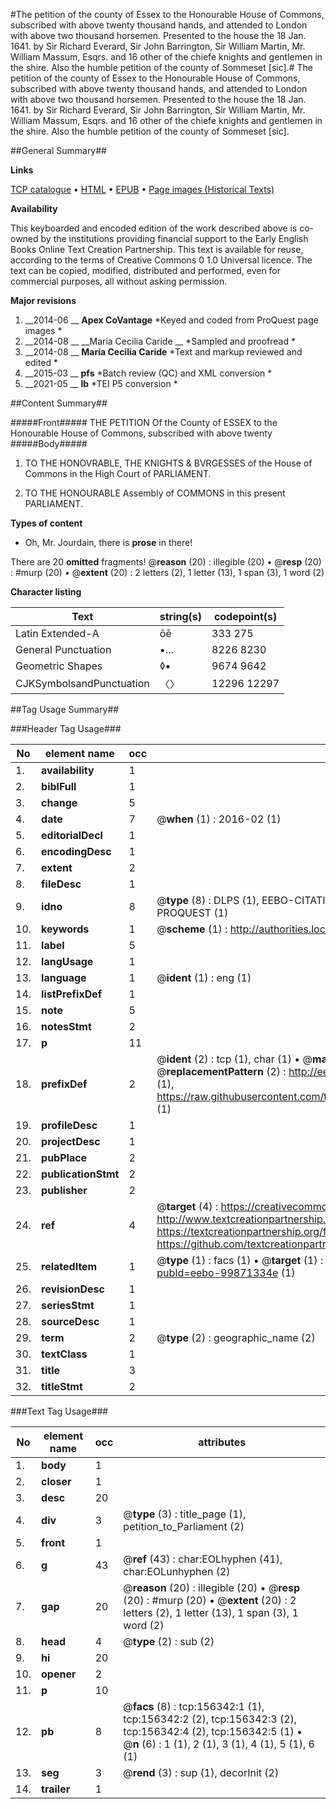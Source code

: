 #The petition of the county of Essex to the Honourable House of Commons, subscribed with above twenty thousand hands, and attended to London with above two thousand horsemen. Presented to the house the 18 Jan. 1641. by Sir Richard Everard, Sir John Barrington, Sir William Martin, Mr. William Massum, Esqrs. and 16 other of the chiefe knights and gentlemen in the shire. Also the humble petition of the county of Sommeset [sic].#
The petition of the county of Essex to the Honourable House of Commons, subscribed with above twenty thousand hands, and attended to London with above two thousand horsemen. Presented to the house the 18 Jan. 1641. by Sir Richard Everard, Sir John Barrington, Sir William Martin, Mr. William Massum, Esqrs. and 16 other of the chiefe knights and gentlemen in the shire. Also the humble petition of the county of Sommeset [sic].

##General Summary##

**Links**

[TCP catalogue](http://www.ota.ox.ac.uk/tcp/)  • 
[HTML](http://tei.it.ox.ac.uk/tcp/Texts-HTML/free/A90/A90587.html)  • 
[EPUB](http://tei.it.ox.ac.uk/tcp/Texts-EPUB/free/A90/A90587.epub) • 
[Page images (Historical Texts)](https://historicaltexts.jisc.ac.uk/eebo-99871334e)

**Availability**

This keyboarded and encoded edition of the work described above is co-owned by the
    institutions providing financial support to the Early English Books Online Text Creation
    Partnership. This text is available for reuse, according to the terms of  Creative Commons 0 1.0 Universal
    licence. The text can be copied, modified, distributed and performed, even for commercial
    purposes, all without asking permission.

**Major revisions**

1. __2014-06 __ __Apex CoVantage__ *Keyed and coded from ProQuest page images *
1. __2014-08 __ __Maria Cecilia Caride __ *Sampled and proofread *
1. __2014-08 __ __Maria Cecilia Caride__ *Text and markup reviewed and edited *
1. __2015-03 __ __pfs__ *Batch review (QC) and XML conversion *
1. __2021-05 __ __lb__ *TEI P5 conversion *

##Content Summary##

#####Front#####
THE PETITION Of the County of ESSEX to the Honourable House of Commons, subscribed with above twenty
#####Body#####

1. TO THE HONOVRABLE, THE KNIGHTS & BVRGESSES of the House of Commons in the High Court of PARLIAMENT.

1. TO THE HONOURABLE Assembly of COMMONS in this present PARLIAMENT.

**Types of content**

  * Oh, Mr. Jourdain, there is **prose** in there!

There are 20 **omitted** fragments! 
 @__reason__ (20) : illegible (20)  •  @__resp__ (20) : #murp (20)  •  @__extent__ (20) : 2 letters (2), 1 letter (13), 1 span (3), 1 word (2)

**Character listing**


|Text|string(s)|codepoint(s)|
|---|---|---|
|Latin Extended-A|ōē|333 275|
|General Punctuation|•…|8226 8230|
|Geometric Shapes|◊▪|9674 9642|
|CJKSymbolsandPunctuation|〈〉|12296 12297|

##Tag Usage Summary##

###Header Tag Usage###

|No|element name|occ|attributes|
|---|---|---|---|
|1.|__availability__|1||
|2.|__biblFull__|1||
|3.|__change__|5||
|4.|__date__|7| @__when__ (1) : 2016-02 (1)|
|5.|__editorialDecl__|1||
|6.|__encodingDesc__|1||
|7.|__extent__|2||
|8.|__fileDesc__|1||
|9.|__idno__|8| @__type__ (8) : DLPS (1), EEBO-CITATION (1), VID (1), EEBO-PROQUEST (1), STC (3), PROQUEST (1)|
|10.|__keywords__|1| @__scheme__ (1) : http://authorities.loc.gov/ (1)|
|11.|__label__|5||
|12.|__langUsage__|1||
|13.|__language__|1| @__ident__ (1) : eng (1)|
|14.|__listPrefixDef__|1||
|15.|__note__|5||
|16.|__notesStmt__|2||
|17.|__p__|11||
|18.|__prefixDef__|2| @__ident__ (2) : tcp (1), char (1)  •  @__matchPattern__ (2) : ([0-9\-]+):([0-9IVX]+) (1), (.+) (1)  •  @__replacementPattern__ (2) : http://eebo.chadwyck.com/downloadtiff?vid=$1&page=$2 (1), https://raw.githubusercontent.com/textcreationpartnership/Texts/master/tcpchars.xml#$1 (1)|
|19.|__profileDesc__|1||
|20.|__projectDesc__|1||
|21.|__pubPlace__|2||
|22.|__publicationStmt__|2||
|23.|__publisher__|2||
|24.|__ref__|4| @__target__ (4) : https://creativecommons.org/publicdomain/zero/1.0/ (1), http://www.textcreationpartnership.org/docs/. (1), https://textcreationpartnership.org/faq/#faq05 (1), https://github.com/textcreationpartnership (1)|
|25.|__relatedItem__|1| @__type__ (1) : facs (1)  •  @__target__ (1) : https://data.historicaltexts.jisc.ac.uk/view?pubId=eebo-99871334e (1)|
|26.|__revisionDesc__|1||
|27.|__seriesStmt__|1||
|28.|__sourceDesc__|1||
|29.|__term__|2| @__type__ (2) : geographic_name (2)|
|30.|__textClass__|1||
|31.|__title__|3||
|32.|__titleStmt__|2||


###Text Tag Usage###

|No|element name|occ|attributes|
|---|---|---|---|
|1.|__body__|1||
|2.|__closer__|1||
|3.|__desc__|20||
|4.|__div__|3| @__type__ (3) : title_page (1), petition_to_Parliament (2)|
|5.|__front__|1||
|6.|__g__|43| @__ref__ (43) : char:EOLhyphen (41), char:EOLunhyphen (2)|
|7.|__gap__|20| @__reason__ (20) : illegible (20)  •  @__resp__ (20) : #murp (20)  •  @__extent__ (20) : 2 letters (2), 1 letter (13), 1 span (3), 1 word (2)|
|8.|__head__|4| @__type__ (2) : sub (2)|
|9.|__hi__|20||
|10.|__opener__|2||
|11.|__p__|10||
|12.|__pb__|8| @__facs__ (8) : tcp:156342:1 (1), tcp:156342:2 (2), tcp:156342:3 (2), tcp:156342:4 (2), tcp:156342:5 (1)  •  @__n__ (6) : 1 (1), 2 (1), 3 (1), 4 (1), 5 (1), 6 (1)|
|13.|__seg__|3| @__rend__ (3) : sup (1), decorInit (2)|
|14.|__trailer__|1||
